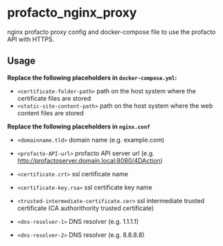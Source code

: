 # profacto_nginx_proxy
nginx profacto proxy config and docker-compose file to use the profacto API with HTTPS.

## Usage

**Replace the following placeholders in `docker-compose.yml`:**

- `<certificate-folder-path>` path on the host system where the certificate files are stored
- `<static-site-content-path>` path on the host system where the web content files are stored

**Replace the following placeholders in `nginx.conf`**

- `<domainname.tld>` domain name (e.g. example.com)
- `<profacto-API-url>` profacto API server url (e.g. http://profactoserver.domain.local:8080/4DAction)

- `<certificate.crt>` ssl certificate name
- `<certificate-key.rsa>` ssl certificate key name
- `<trusted-intermediate-certificate.cer>` ssl intermediate trusted certificate (CA authorithority trusted certificate)

- `<dns-resolver-1>` DNS resolver (e.g. 1.1.1.1)
- `<dns-resolver-2>` DNS resolver (e.g. 8.8.8.8)
